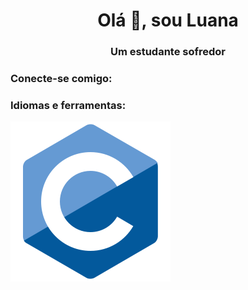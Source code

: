 <h1 align="center">Olá 👋, sou Luana</h1>
<h3 align="center">Um estudante sofredor</h3>

<h3 align="left">Conecte-se comigo:</h3>
<p align="left">
</p>

<h3 align="left">Idiomas e ferramentas:</h3>
<p align="left"> <a href="https://www.cprogramming.com /" target="_blank" rel="noreferrer"> <img src="https://raw.githubusercontent.com/devicons/devicon/master/icons/c/c-original.svg" alt="c" largura ="40" altura="40"/> </a> </p>
